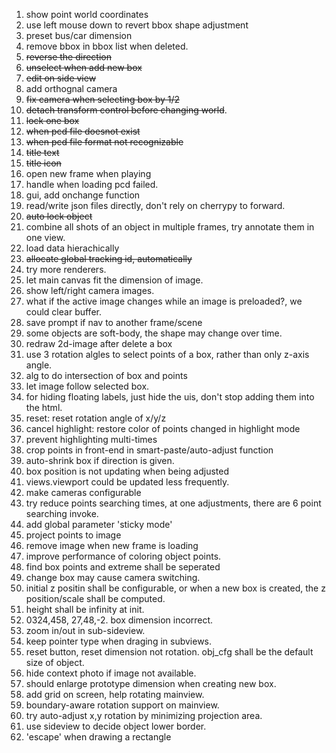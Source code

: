 1. show point world coordinates
1. use left mouse down to revert bbox shape adjustment
1. preset bus/car dimension
1. remove bbox in bbox list when deleted.
2. ~~reverse the direction~~
3. ~~unselect when add new box~~
4. ~~edit on side view~~
5. add orthognal camera
6. ~~fix camera when selecting box by 1/2~~
7. ~~detach transform control before changing world~~.
8. ~~lock one box~~
9. ~~when pcd file doesnot exist~~
10. ~~when pcd file format not recognizable~~
11. ~~title text~~
12. ~~title icon~~
13.  open new frame when playing
14.  handle when loading pcd failed.
15.  gui, add onchange function
16.  read/write json files directly, don't rely on cherrypy to forward.
17.  ~~auto lock object~~
18.  combine all shots of an object in multiple frames, try annotate them in one view.
19.  load data hierachically
20.  ~~allocate global tracking id, automatically~~
21.  try more renderers.
22.  let main canvas fit the dimension of image.
23.  show left/right camera images.
24.  what if the active image changes while an image is preloaded?, we could clear buffer.
25.  save prompt if nav to another frame/scene
26.  some objects are soft-body, the shape may change over time.
27.  redraw 2d-image after delete a box
28.  use 3 rotation algles to select points of a box, rather than only z-axis angle.
29.  alg to do intersection of box and points
30.  let image follow selected box.
31.  for hiding floating labels, just hide the uis, don't stop adding them into the html.
32.  reset: reset rotation angle of x/y/z
33.  cancel highlight: restore color of points changed in highlight mode
34.  prevent highlighting multi-times
35.  crop points in front-end in smart-paste/auto-adjust function
36.  auto-shrink box if direction is given.
37.  box position is not updating when being adjusted
38.  views.viewport could be updated less frequently.
39.  make cameras configurable
40.  try reduce points searching times, at one adjustments, there are 6 point searching invoke.
41.  add global parameter 'sticky mode'
42.  project points to image
43.  remove image when new frame is loading
44.  improve performance of coloring object points.
45.  find box points and extreme shall be seperated
46.  change box may cause camera switching.
47.  initial z positin shall be configurable, or when a new box is created, the z position/scale shall be computed. 
48.  height shall be infinity at init.
49.  0324,458, 27,48,-2. box dimension incorrect.
50.  zoom in/out in sub-sideview.
51.  keep pointer type when draging in subviews.
52.  reset button, reset dimension not rotation. obj_cfg shall be the default size of object.
53.  hide context photo if image not available.
54.  should enlarge prototype dimension when creating new box.
54.  add grid on screen, help rotating mainview.
55.  boundary-aware rotation support on mainview.
56.  try auto-adjust x,y rotation by minimizing projection area.
57.  use sideview to decide object lower border.
58.  'escape' when drawing a rectangle